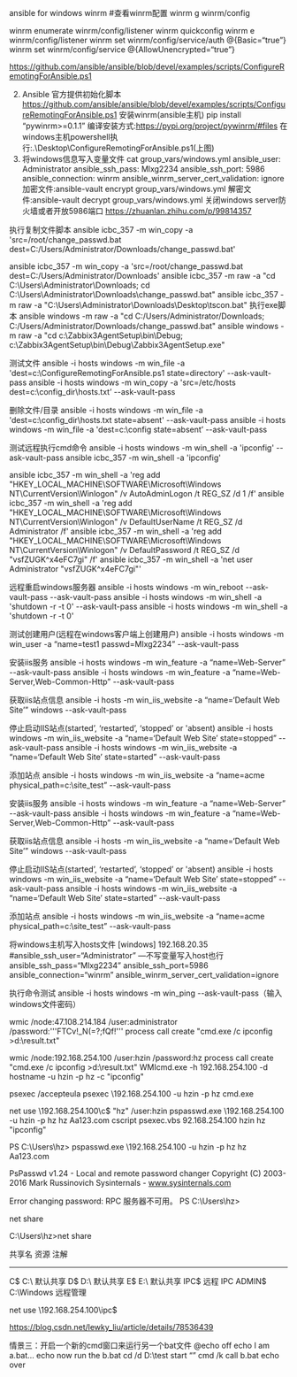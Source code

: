ansible for windows
winrm 
#查看winrm配置
winrm g winrm/config

winrm enumerate winrm/config/listener
winrm quickconfig
winrm e winrm/config/listener
winrm set winrm/config/service/auth @{Basic=“true”}
winrm set winrm/config/service @{AllowUnencrypted=“true”}

https://github.com/ansible/ansible/blob/devel/examples/scripts/ConfigureRemotingForAnsible.ps1

2. Ansible 官方提供初始化脚本
https://github.com/ansible/ansible/blob/devel/examples/scripts/ConfigureRemotingForAnsible.ps1
安装winrm(ansible主机)
pip install “pywinrm>=0.1.1”
编译安装方式:https://pypi.org/project/pywinrm/#files
在windows主机powershell执行:.\Desktop\ConfigureRemotingForAnsible.ps1(上图)
3. 将windows信息写入变量文件
cat group_vars/windows.yml
ansible_user: Administrator
ansible_ssh_pass: Mlxg2234
ansible_ssh_port: 5986
ansible_connection: winrm
ansible_winrm_server_cert_validation: ignore
加密文件:ansible-vault encrypt group_vars/windows.yml
解密文件:ansible-vault decrypt group_vars/windows.yml
关闭windows server防火墙或者开放5986端口
https://zhuanlan.zhihu.com/p/99814357

执行复制文件脚本
ansible icbc_357 -m win_copy -a 'src=/root/change_passwd.bat dest=C:/Users/Administrator/Downloads/change_passwd.bat'

ansible icbc_357 -m win_copy -a 'src=/root/change_passwd.bat dest=C:/Users/Administrator/Downloads'
ansible icbc_357 -m raw -a "cd C:\Users\Administrator\Downloads; cd C:\Users\Administrator\Downloads\change_passwd.bat"
ansible icbc_357 -m raw -a "C:\Users\Administrator\Downloads\Desktop\tscon.bat"
执行exe脚本
ansible windows -m raw -a "cd C:/Users/Administrator/Downloads; C:/Users/Administrator/Downloads/change_passwd.bat"
ansible windows -m raw -a "cd c:\Zabbix3AgentSetup\bin\Debug; c:\Zabbix3AgentSetup\bin\Debug\Zabbix3AgentSetup.exe"


测试文件
ansible -i hosts windows -m win_file -a 'dest=c:\ConfigureRemotingForAnsible.ps1 state=directory' --ask-vault-pass
ansible -i hosts windows -m win_copy -a 'src=/etc/hosts dest=c:\config_dir\hosts.txt’ --ask-vault-pass

删除文件/目录
ansible -i hosts windows -m win_file -a 'dest=c:\config_dir\hosts.txt state=absent' --ask-vault-pass
ansible -i hosts windows -m win_file -a 'dest=c:\config state=absent’ --ask-vault-pass

测试远程执行cmd命令
ansible -i hosts windows -m win_shell -a 'ipconfig' --ask-vault-pass
ansible icbc_357  -m win_shell -a 'ipconfig'


ansible icbc_357  -m win_shell -a 'reg add "HKEY_LOCAL_MACHINE\SOFTWARE\Microsoft\Windows NT\CurrentVersion\Winlogon" /v AutoAdminLogon /t REG_SZ /d 1 /f'
ansible icbc_357  -m win_shell -a 'reg add "HKEY_LOCAL_MACHINE\SOFTWARE\Microsoft\Windows NT\CurrentVersion\Winlogon" /v DefaultUserName /t REG_SZ /d Administrator /f'
ansible icbc_357  -m win_shell -a 'reg add "HKEY_LOCAL_MACHINE\SOFTWARE\Microsoft\Windows NT\CurrentVersion\Winlogon" /v DefaultPassword /t REG_SZ /d "vsfZUGK^x4eFC7gi" /f'
ansible icbc_357  -m win_shell -a 'net user Administrator "vsfZUGK^x4eFC7gi"'



远程重启windows服务器
ansible -i hosts windows -m win_reboot --ask-vault-pass --ask-vault-pass
ansible -i hosts windows -m win_shell -a 'shutdown -r -t 0' --ask-vault-pass
ansible -i hosts windows -m win_shell -a 'shutdown -r -t 0'

测试创建用户(远程在windows客户端上创建用户)
ansible -i hosts windows -m win_user -a “name=test1 passwd=Mlxg2234” --ask-vault-pass

安装iis服务
ansible -i hosts windows -m win_feature -a “name=Web-Server” --ask-vault-pass
ansible -i hosts windows -m win_feature -a “name=Web-Server,Web-Common-Http” --ask-vault-pass

获取iis站点信息
ansible -i hosts -m win_iis_website -a “name=‘Default Web Site’” windows --ask-vault-pass

停止启动IIS站点(started’, ‘restarted’, ‘stopped’ or 'absent)
ansible -i hosts windows -m win_iis_website -a “name=‘Default Web Site’ state=stopped” --ask-vault-pass
ansible -i hosts windows -m win_iis_website -a “name=‘Default Web Site’ state=started” --ask-vault-pass

添加站点
ansible -i hosts windows -m win_iis_website -a “name=acme physical_path=c:\site_test” --ask-vault-pass


安装iis服务
ansible -i hosts windows -m win_feature -a “name=Web-Server” --ask-vault-pass
ansible -i hosts windows -m win_feature -a “name=Web-Server,Web-Common-Http” --ask-vault-pass

获取iis站点信息
ansible -i hosts -m win_iis_website -a “name=‘Default Web Site’” windows --ask-vault-pass

停止启动IIS站点(started’, ‘restarted’, ‘stopped’ or 'absent)
ansible -i hosts windows -m win_iis_website -a “name=‘Default Web Site’ state=stopped” --ask-vault-pass
ansible -i hosts windows -m win_iis_website -a “name=‘Default Web Site’ state=started” --ask-vault-pass

添加站点
ansible -i hosts windows -m win_iis_website -a “name=acme physical_path=c:\site_test” --ask-vault-pass


将windows主机写入hosts文件
[windows]
192.168.20.35 #ansible_ssh_user=“Administrator” —不写变量写入host也行
ansible_ssh_pass=“Mlxg2234” ansible_ssh_port=5986
ansible_connection=“winrm” ansible_winrm_server_cert_validation=ignore

执行命令测试
ansible -i hosts windows -m win_ping --ask-vault-pass（输入windows文件密码）


 wmic /node:47.108.214.184 /user:administrator /password:'''FTCv!_N(=?;fQf!'''  process call create "cmd.exe /c ipconfig >d:\result.txt"

wmic /node:192.168.254.100 /user:hzin /password:hz  process call create "cmd.exe /c ipconfig >d:\result.txt"
WMIcmd.exe -h 192.168.254.100 -d hostname -u hzin -p hz -c "ipconfig"

psexec /accepteula
psexec \\192.168.254.100 -u hzin -p hz cmd.exe

net use \\192.168.254.100\c$ "hz" /user:hzin
pspasswd.exe \\192.168.254.100 -u hzin -p hz hz Aa123.com
cscript psexec.vbs 92.168.254.100 hzin hz "ipconfig"


PS C:\Users\hz> pspasswd.exe \\192.168.254.100 -u hzin -p hz hz Aa123.com

PsPasswd v1.24 - Local and remote password changer
Copyright (C) 2003-2016 Mark Russinovich
Sysinternals - www.sysinternals.com

Error changing password:
RPC 服务器不可用。
PS C:\Users\hz>




net share

C:\Users\hz>net share

共享名       资源                            注解

-------------------------------------------------------------------------------
C$           C:\                             默认共享
D$           D:\                             默认共享
E$           E:\                             默认共享
IPC$                                         远程 IPC
ADMIN$       C:\Windows                      远程管理


net use \\192.168.254.100\ipc$


https://blog.csdn.net/lewky_liu/article/details/78536439

情景三：开启一个新的cmd窗口来运行另一个bat文件
@echo off
echo I am a.bat…
echo now run the b.bat
cd /d D:\test
start “” cmd /k call b.bat
echo over

